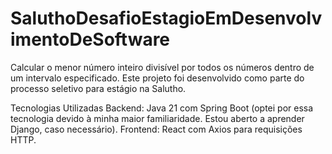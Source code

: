 # SaluthoDesafioEstagioEmDesenvolvimentoDeSoftware
Calcular o menor número inteiro divisível por todos os números dentro de um intervalo especificado.
Este projeto foi desenvolvido como parte do processo seletivo para estágio na Salutho.

Tecnologias Utilizadas
Backend: Java 21 com Spring Boot (optei por essa tecnologia devido à minha maior familiaridade. Estou aberto a aprender Django, caso necessário).
Frontend: React com Axios para requisições HTTP.
